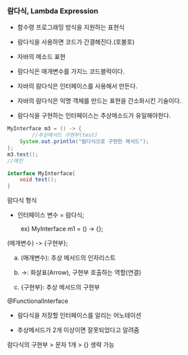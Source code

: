 ### 람다식, Lambda Expression

- 함수령 프로그래밍 방식을 지원하는 표현식

- 람다식을 사용하면 코드가 간결해진다.(호불호)

- 자바의 메소드 표현

- 람다식은 매개변수를 가지느 코드블럭이다.

- 자바의 람다식은 인터페이스를 사용해서 만든다.

- 자바의 람다식은 익명 객체를 만드는 표현을 간소화시킨 기술이다.

- 람다식을 구현하는 인터페이스는 추상메소드가 유일해야한다.

```java
MyInterface m3 = () -> {
		//추상메서드 구현부(test)
	System.out.println("람다식으로 구현한 메서드");
};
m3.test();
//메인

interface MyInterface{
	void test();
}
```

람다식 형식

- 인터페이스 변수 = 람다식;

        ex) MyInterface m1 = () -> {};

(매개변수) -> {구현부};

    a. (매개변수): 추상 메서드의 인자리스트

    b. ->: 화살표(Arrow), 구현부 호출하는 역할(연결)

    c. {구현부}: 추상 메서드의 구현부

@FunctionalInterface

- 람다식을 저장할 인터페이스를 알리는 어노테이션

- 추상메서드가 2개 이상이면 잘못되었다고 알려줌

람다식의 구현부 > 문자 1개 > {} 생략 가능
